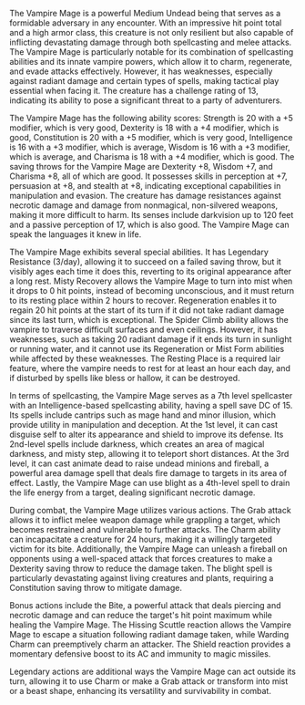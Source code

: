 The Vampire Mage is a powerful Medium Undead being that serves as a formidable adversary in any encounter. With an impressive hit point total and a high armor class, this creature is not only resilient but also capable of inflicting devastating damage through both spellcasting and melee attacks. The Vampire Mage is particularly notable for its combination of spellcasting abilities and its innate vampire powers, which allow it to charm, regenerate, and evade attacks effectively. However, it has weaknesses, especially against radiant damage and certain types of spells, making tactical play essential when facing it. The creature has a challenge rating of 13, indicating its ability to pose a significant threat to a party of adventurers.

The Vampire Mage has the following ability scores: Strength is 20 with a +5 modifier, which is very good, Dexterity is 18 with a +4 modifier, which is good, Constitution is 20 with a +5 modifier, which is very good, Intelligence is 16 with a +3 modifier, which is average, Wisdom is 16 with a +3 modifier, which is average, and Charisma is 18 with a +4 modifier, which is good. The saving throws for the Vampire Mage are Dexterity +8, Wisdom +7, and Charisma +8, all of which are good. It possesses skills in perception at +7, persuasion at +8, and stealth at +8, indicating exceptional capabilities in manipulation and evasion. The creature has damage resistances against necrotic damage and damage from nonmagical, non-silvered weapons, making it more difficult to harm. Its senses include darkvision up to 120 feet and a passive perception of 17, which is also good. The Vampire Mage can speak the languages it knew in life.

The Vampire Mage exhibits several special abilities. It has Legendary Resistance (3/day), allowing it to succeed on a failed saving throw, but it visibly ages each time it does this, reverting to its original appearance after a long rest. Misty Recovery allows the Vampire Mage to turn into mist when it drops to 0 hit points, instead of becoming unconscious, and it must return to its resting place within 2 hours to recover. Regeneration enables it to regain 20 hit points at the start of its turn if it did not take radiant damage since its last turn, which is exceptional. The Spider Climb ability allows the vampire to traverse difficult surfaces and even ceilings. However, it has weaknesses, such as taking 20 radiant damage if it ends its turn in sunlight or running water, and it cannot use its Regeneration or Mist Form abilities while affected by these weaknesses. The Resting Place is a required lair feature, where the vampire needs to rest for at least an hour each day, and if disturbed by spells like bless or hallow, it can be destroyed. 

In terms of spellcasting, the Vampire Mage serves as a 7th level spellcaster with an Intelligence-based spellcasting ability, having a spell save DC of 15. Its spells include cantrips such as mage hand and minor illusion, which provide utility in manipulation and deception. At the 1st level, it can cast disguise self to alter its appearance and shield to improve its defense. Its 2nd-level spells include darkness, which creates an area of magical darkness, and misty step, allowing it to teleport short distances. At the 3rd level, it can cast animate dead to raise undead minions and fireball, a powerful area damage spell that deals fire damage to targets in its area of effect. Lastly, the Vampire Mage can use blight as a 4th-level spell to drain the life energy from a target, dealing significant necrotic damage.

During combat, the Vampire Mage utilizes various actions. The Grab attack allows it to inflict melee weapon damage while grappling a target, which becomes restrained and vulnerable to further attacks. The Charm ability can incapacitate a creature for 24 hours, making it a willingly targeted victim for its bite. Additionally, the Vampire Mage can unleash a fireball on opponents using a well-spaced attack that forces creatures to make a Dexterity saving throw to reduce the damage taken. The blight spell is particularly devastating against living creatures and plants, requiring a Constitution saving throw to mitigate damage.

Bonus actions include the Bite, a powerful attack that deals piercing and necrotic damage and can reduce the target's hit point maximum while healing the Vampire Mage. The Hissing Scuttle reaction allows the Vampire Mage to escape a situation following radiant damage taken, while Warding Charm can preemptively charm an attacker. The Shield reaction provides a momentary defensive boost to its AC and immunity to magic missiles.

Legendary actions are additional ways the Vampire Mage can act outside its turn, allowing it to use Charm or make a Grab attack or transform into mist or a beast shape, enhancing its versatility and survivability in combat.